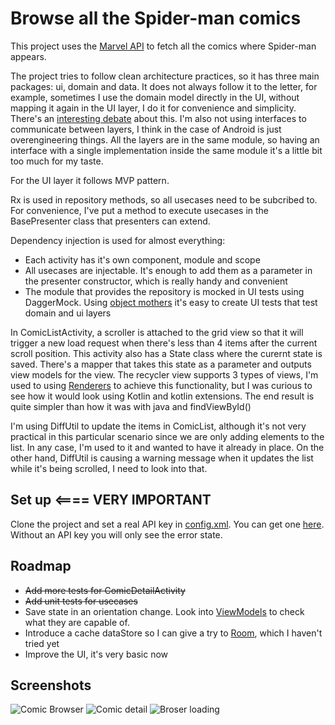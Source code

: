 Browse all the Spider-man comics
================================
This project uses the [Marvel API](http://developer.marvel.com/documentation/getting_started) to fetch all the comics where Spider-man appears.

The project tries to follow clean architecture practices, so it has three main packages: ui, domain and data. It does not always follow it to the letter, for example, sometimes I use the domain model directly in the UI, without mapping it again in the UI layer, I do it for convenience and simplicity. 
There's an [interesting debate](https://softwareengineering.stackexchange.com/questions/303478/uncle-bobs-clean-architecture-an-entity-model-class-for-each-layer) about this. I'm also not using interfaces to communicate between layers, I think in the case of Android is just overengineering things. 
All the layers are in the same module, so having an interface with a single implementation inside the same module it's a little bit too much for my taste.

For the UI layer it follows MVP pattern.

Rx is used in repository methods, so all usecases need to be subcribed to. For convenience, I've put a method to execute usecases in the BasePresenter class that presenters can extend.


Dependency injection is used for almost everything:
  - Each activity has it's own component, module and scope
  - All usecases are injectable. It's enough to add them as a parameter in the presenter constructor, which is really handy and convenient
  - The module that provides the repository is mocked in UI tests using DaggerMock. Using [object mothers](https://martinfowler.com/bliki/ObjectMother.html) it's easy to create UI tests that test domain and ui layers

In ComicListActivity, a scroller is attached to the grid view so that it will trigger a new load request when there's less than 4 items after the current scroll position. 
This activity also has a State class where the curernt state is saved. There's a mapper that takes this state as a parameter and outputs view models for the view.
The recycler view supports 3 types of views, I'm used to using [Renderers](https://github.com/pedrovgs/Renderers) to achieve this functionality, but I was curious to see how it would look using Kotlin and kotlin extensions. The end result is quite simpler than how it was with java and findViewById()

I'm using DiffUtil to update the items in ComicList, although it's not very practical in this particular scenario since we are only adding elements to the list. In any case, I'm used to it and wanted to have it already in place. On the other hand, DiffUtil is causing a warning message when it updates the list while it's being scrolled, I need to look into that.

Set up    <==== VERY IMPORTANT
------

Clone the project and set a real API key in [config.xml](app/src/main/res/common/values/config.xml). You can get one [here](http://developer.marvel.com/documentation/getting_started). 
Without an API key you will only see the error state.

Roadmap
-------
- ~~Add more tests for ComicDetailActivity~~
- ~~Add unit tests for usecases~~
- Save state in an orientation change. Look into [ViewModels](https://developer.android.com/topic/libraries/architecture/viewmodel) to check what they are capable of.
- Introduce a cache dataStore so I can give a try to [Room](https://developer.android.com/topic/libraries/architecture/room), which I haven't tried yet
- Improve the UI, it's very basic now


Screenshots
-----------
![Comic Browser](/../master/screenshots/comic_browser.png?raw=true "Comic broser")
![Comic detail](/../master/screenshots/comic_detail.png?raw=true "Comic detail")
![Broser loading](/../master/screenshots/browser_loading.png?raw=true "Browser loading")
